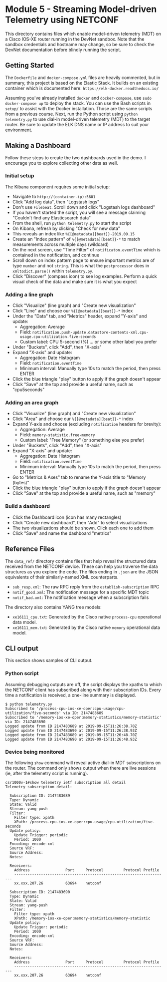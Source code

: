 # Module 5 - Streaming Model-driven Telemetry using NETCONF
This directory contains files which enable model-driven telemetry (MDT)
on a Cisco IOS-XE router running in the DevNet sandbox. Note that
the sandbox credentials and hostname may change, so be sure to
check the DevNet documentation before blindly running the script.

## Getting Started
The `Dockerfile` and `docker-compose.yml` files are heavily commented, but
in summary, this project is based on the Elastic Stack. It builds on
an existing container which is documented here:
`https://elk-docker.readthedocs.io/`

Assuming you've already installed `docker` and `docker-compose`, 
use `sudo docker-compose up` to deploy the stack. You can use
the Bash scripts in `setup/` to assist with the Docker installation.
Those are the same scripts from a previous course. Next, run the
Python script using `python telemetry.py` to use dial-in
model-driven telemetry (MDT) to the target router. Be sure to
update the ELK DNS name or IP address to suit your environment.

## Making a Dashboard
Follow these steps to create the two dashboards used in the demo.
I encourage you to explore collecting other data as well.

### Initial setup
The Kibana component requires some initial setup:

  - Navigate to `http://(container-ip):5601`
  - Click "Add log data", then "Logstash logs"
  - Don't use `Filebeat`. Scroll down and click "Logstash logs dashboard"
  - If you haven't started the script, you will see a message
    claiming "Couldn't find any Elasticsearch data"
  - From the shell, run `python telemetry.py` to start the script
  - On Kibana, refresh by clicking "Check for new data"
  - This reveals an index like `%{[@metadata][beat]}-2019.09.15`
  - Create an "Index pattern" of `%{[@metadata][beat]}-*`
    to match measurements across multiple days (wildcard)
  - On the next screen, use "Time Filter" of `notificaton.eventTime` which
    is contained in the notification, and continue
  - Scroll down on index pattern page to ensure important metrics are
    of type `number` and not `string`. This is what the `postprocessor` does
    in `xmltodict.parse()` within `telemetry.py`.
  - Click "Discover" (compass icon) to see log examples. Perform a quick
    visual check of the data and make sure it is what you expect

### Adding a line graph
  - Click "Visualize" (line graph) and "Create new visualization"
  - Click "Line" and choose our `%{[@metadata][beat]}-*` index
  - Under the "Data" tab, and "Metrics" header, expand "Y-axis" and update:
    - Aggregation: Average
    - Field: `notification.push-update.datastore-contents-xml.cpu-usage.cpu-utilization.five-seconds`
    - Custom label: CPU 5-second (%) ... or some other label you prefer
  - Under "Buckets", click "Add", then "X-axis"
  - Expand "X-axis" and update:
    - Aggregation: Date Histogram
    - Field: `notification.eventTime`
    - Minimum interval: Manually type 10s to match the period, then press ENTER
  - Click the blue triangle "play" button to apply if the graph doesn't appear
  - Click "Save" at the top and provide a useful name, such as "cpu5seconds"

### Adding an area graph
  - Click "Visualize" (line graph) and "Create new visualization"
  - Click "Area" and choose our `%{[@metadata][beat]}-*` index
  - Expand Y-axis and choose (excluding `notification` headers for brevity):
    - Aggregation: Average
    - Field: `memory-statistic.free-memory`
    - Custom label: "Free Memory" (or something else you prefer)
  - Under "Buckets", click "Add", then "X-axis"
  - Expand "X-axis" and update:
    - Aggregation: Date Histogram
    - Field: `notification.eventTime`
    - Minimum interval: Manually type 10s to match the period, then press ENTER
  - Go to "Metrics & Axes" tab to rename the Y-axis title to "Memory (bytes)"
  - Click the blue triangle "play" button to apply if the graph doesn't appear
  - Click "Save" at the top and provide a useful name, such as "memory"

### Build a dashboard
  - Click the Dashboard icon (icon has many rectangles)
  - Click "Create new dashboard", then "Add" to select visualizations
  - The two visualizations should be shown. Click each one to add them
  - Click "Save" and name the dashboard "metrics"

## Reference Files
The `data_ref/` directory contains files that help reveal the structured
data received from the NETCONF device. These can help you traverse the
data structures as you explore the code. The files ending in `.json` are
the JSON equivalents of their similarly-named XML counterparts.
  * `sub_resp.xml`: The raw RPC reply from the `establish-subscription` RPC
  * `notif_good.xml`: The notification message for a specific MDT topic
  * `notif_bad.xml`: The notification message when a subscription fails

The directory also contains YANG tree models:
  * `xe16111_cpu.txt`: Generated by the Cisco native `process-cpu`
    operational data model.
  * `xe16111_mem.txt`: Generated by the Cisco native `memory`
    operational data model.

## CLI output
This section shows samples of CLI output.

### Python script
Assuming debugging outputs are off, the script displays the xpaths to which
the NETCONF client has subscribed along with their subscription IDs. Every
time a notification is received, a one-line summary is displayed.

```
$ python telemetry.py 
Subscribed to '/process-cpu-ios-xe-oper:cpu-usage/cpu-utilization/five-seconds' via ID: 2147483689
Subscribed to '/memory-ios-xe-oper:memory-statistics/memory-statistic' via ID: 2147483690
Logged update from ID 2147483689 at 2019-09-15T11:26:38.70Z
Logged update from ID 2147483690 at 2019-09-15T11:26:38.93Z
Logged update from ID 2147483689 at 2019-09-15T11:26:48.70Z
Logged update from ID 2147483690 at 2019-09-15T11:26:48.93Z
```

### Device being monitored
The following `show` command will reveal active dial-in MDT subscriptions
on the router. The command only shows output when there are live sessions
(ie, after the telemetry script is running).

```
csr1000v-1#show telemetry ietf subscription all detail
Telemetry subscription detail:

  Subscription ID: 2147483689
  Type: Dynamic
  State: Valid
  Stream: yang-push
  Filter:
    Filter type: xpath
    XPath: /process-cpu-ios-xe-oper:cpu-usage/cpu-utilization/five-seconds
  Update policy:
    Update Trigger: periodic
    Period: 1000
  Encoding: encode-xml
  Source VRF:
  Source Address:
  Notes:

  Receivers:
    Address                Port     Protocol         Protocol Profile
    ---------------------------------------------------------------------
    xx.xxx.207.26          63694    netconf

  Subscription ID: 2147483690
  Type: Dynamic
  State: Valid
  Stream: yang-push
  Filter:
    Filter type: xpath
    XPath: /memory-ios-xe-oper:memory-statistics/memory-statistic
  Update policy:
    Update Trigger: periodic
    Period: 1000
  Encoding: encode-xml
  Source VRF:
  Source Address:
  Notes:

  Receivers:
    Address                Port     Protocol         Protocol Profile
    ---------------------------------------------------------------------
    xx.xxx.207.26          63694    netconf
```
